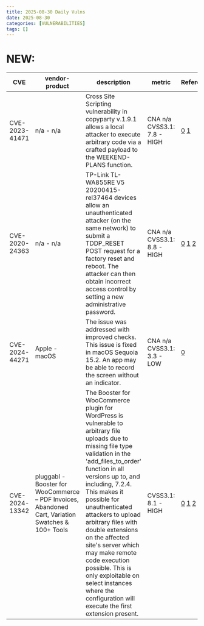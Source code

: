 ```yaml
---
title: 2025-08-30 Daily Vulns
date: 2025-08-30
categories: [VULNERABILITIES]
tags: []
---
```


# NEW:

| CVE            | vendor-product                                                                                     | description                                                                                                                                                                                                                                                                                                                                                                                                                                                                                                          | metric                      | Referenceurl                                                                                                                                                                                                                                                                                               | title                                                      | GithubURL                                                                                 |                                                                                                                                   |
| -------------- | -------------------------------------------------------------------------------------------------- | -------------------------------------------------------------------------------------------------------------------------------------------------------------------------------------------------------------------------------------------------------------------------------------------------------------------------------------------------------------------------------------------------------------------------------------------------------------------------------------------------------------------- | --------------------------- | ---------------------------------------------------------------------------------------------------------------------------------------------------------------------------------------------------------------------------------------------------------------------------------------------------------- | ---------------------------------------------------------- | ----------------------------------------------------------------------------------------- | --------------------------------------------------------------------------------------------------------------------------------- |
| CVE-2023-41471 | n/a - n/a                                                                                          | Cross Site Scripting vulnerability in copyparty v.1.9.1 allows a local attacker to execute arbitrary code via a crafted payload to the WEEKEND-PLANS function.                                                                                                                                                                                                                                                                                                                                                       | CNA n/a CVSS3.1: 7.8 - HIGH | [0](https://github.com/Trinity-SYT-SECURITY/XSS%5Fvuln%5Fissue/blob/main/copyparty.md) [1](https://github.com/9001/copyparty)                                                                                                                                                                              | Exploitation: pocAutomatable: noTechnical Impact: total    | undefined                                                                                 | [github](https://github.com/cisagov/vulnrichment/raw/ba8ebbdf4f6bea4dc5768698a5a6d2a320b0117b/2023%2F41xxx%2FCVE-2023-41471.json) |
| CVE-2020-24363 | n/a - n/a                                                                                          | TP-Link TL-WA855RE V5 20200415-rel37464 devices allow an unauthenticated attacker (on the same network) to submit a TDDP\_RESET POST request for a factory reset and reboot. The attacker can then obtain incorrect access control by setting a new administrative password.                                                                                                                                                                                                                                         | CNA n/a CVSS3.1: 8.8 - HIGH | [0](https://www.tp-link.com/us/support/download/tl-wa855re/#Firmware) [1](https://malwrforensics.com/en/2020/08/31/cve-2020-24363-tl-wa855re-v5-advisory/) [2](https://pastebin.com/VjHM4UiA)                                                                                                               | Exploitation: noneAutomatable: noTechnical Impact: total   | undefined                                                                                 | [github](https://github.com/cisagov/vulnrichment/raw/9eeb3dec8099731b9138b1528ab84e9a94e44e79/2020%2F24xxx%2FCVE-2020-24363.json) |
| CVE-2024-44271 | Apple - macOS                                                                                      | The issue was addressed with improved checks. This issue is fixed in macOS Sequoia 15.2\. An app may be able to record the screen without an indicator.                                                                                                                                                                                                                                                                                                                                                              | CNA n/a CVSS3.1: 3.3 - LOW  | [0](https://support.apple.com/en-us/121839)                                                                                                                                                                                                                                                                | Exploitation: noneAutomatable: noTechnical Impact: partial | undefined                                                                                 | [github](https://github.com/cisagov/vulnrichment/raw/44ac856d8a172a83ff20f1e7f6d085a61b447ace/2024%2F44xxx%2FCVE-2024-44271.json) |
| CVE-2024-13342 | pluggabl - Booster for WooCommerce – PDF Invoices, Abandoned Cart, Variation Swatches & 100+ Tools | The Booster for WooCommerce plugin for WordPress is vulnerable to arbitrary file uploads due to missing file type validation in the 'add\_files\_to\_order' function in all versions up to, and including, 7.2.4\. This makes it possible for unauthenticated attackers to upload arbitrary files with double extensions on the affected site's server which may make remote code execution possible. This is only exploitable on select instances where the configuration will execute the first extension present. | CVSS3.1: 8.1 - HIGH         | [0](https://www.wordfence.com/threat-intel/vulnerabilities/id/5ac8a125-121c-4392-846e-625726043972?source=cve) [1](https://plugins.trac.wordpress.org/browser/woocommerce-jetpack/tags/7.2.4/includes/class-wcj-checkout-files-upload.php#L452) [2](https://plugins.trac.wordpress.org/changeset/3262569/) | Exploitation: noneAutomatable: noTechnical Impact: total   | Booster for WooCommerce <= 7.2.4 - Unauthenticated Double Extension Arbitrary File Upload | [github](https://github.com/cisagov/vulnrichment/raw/9607ad5d6d7a3ca7cfeaa55b6a996b26cb775aa4/2024%2F13xxx%2FCVE-2024-13342.json) |

